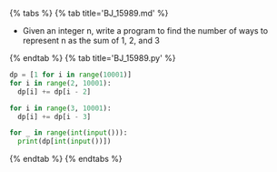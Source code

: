 {% tabs %}
{% tab title='BJ_15989.md' %}

* Given an integer n, write a program to find the number of ways to represent n as the sum of 1, 2, and 3

{% endtab %}
{% tab title='BJ_15989.py' %}

```py
dp = [1 for i in range(10001)]
for i in range(2, 10001):
  dp[i] += dp[i - 2]

for i in range(3, 10001):
  dp[i] += dp[i - 3]

for _ in range(int(input())):
  print(dp[int(input())])
```

{% endtab %}
{% endtabs %}